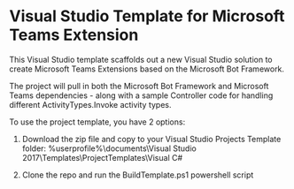 # Visual Studio Template for Microsoft Teams Extension

This Visual Studio template scaffolds out a new Visual Studio solution to create Microsoft Teams Extensions based on the Microsoft Bot Framework.

The project will pull in both the Microsoft Bot Framework and Microsoft Teams dependencies - along with a sample Controller code for handling different ActivityTypes.Invoke activity types.

To use the project template, you have 2 options:

1. Download the zip file and copy to your Visual Studio Projects Template folder: %userprofile%\documents\Visual Studio 2017\Templates\ProjectTemplates\Visual C#

2. Clone the repo and run the BuildTemplate.ps1 powershell script

